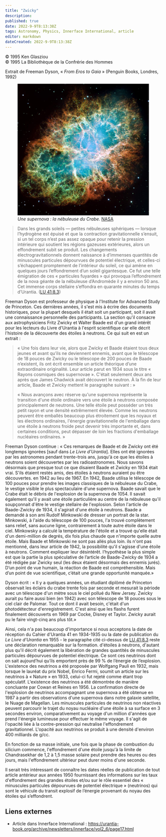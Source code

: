 ```yaml
---
title: "Zwicky"
description: 
published: true
date: 2022-9-9T8:13:38Z
tags: Astronomy, Physics, Innerface International, article
editor: markdown
dateCreated: 2022-9-9T8:13:38Z
---
```


<p class="v-card v-sheet theme--light gray lighten-3 px-2">© 1995 Ken Glasziou<br>© 1995 La Bibliothèque de la Confrérie des Hommes</p>


Extrait de Freeman Dyson, « _From Eros to Gaia_ » (Penguin Books, Londres, 1992)

<figure id="Figure_1" class="image urantiapedia">
<img src="/image/article/Ken_Glasziou/Zwicky/crab-nebula-mosaic.jpg">
<figcaption><em>Une supernova : la nébuleuse du Crabe.</em> <a href="https://www.nasa.gov/feature/goddard/2017/messier-1-the-crab-nebula">NASA</a></figcaption>
</figure>

> Dans les grands soleils — petites nébuleuses sphériques — lorsque l’hydrogène est épuisé et que la contraction gravitationnelle s’ensuit, si un tel corps n’est pas assez opaque pour retenir la pression intérieure qui soutient les régions gazeuses extérieures, alors un effondrement subit se produit. Les changements électrogravitationnels donnent naissance à d’immenses quantités de minuscules particules dépourvues de potentiel électrique, et celles-ci s’échappent promptement de l’intérieur du soleil, ce qui amène en quelques jours l’effondrement d’un soleil gigantesque. Ce fut une telle émigration de ces « particules fuyardes » qui provoqua l’effondrement de la nova géante de la nébuleuse d’Andromède il y a environ 50 ans. Cet immense corps stellaire s’effondra en quarante minutes du temps d’Urantia. ([LU 41:8.3](/fr/The_Urantia_Book/41#p8_3))

Freeman Dyson est professeur de physique à l'Institute for Advanced Study de Princeton. Ces dernières années, il s'est mis à écrire des documents historiques, pour la plupart desquels il était soit un participant, soit il avait une connaissance personnelle des participants. La section qu'il consacre aux astrophysiciens Fritz Zwicky et Walter Baade est d'un grand intérêt pour les lecteurs du Livre d'Urantia à l'esprit scientifique car elle décrit l'histoire de la découverte des étoiles à neutrons. Ce qui suit en est un extrait :

> « Une fois dans leur vie, alors que Zwicky et Baade étaient tous deux jeunes et avant qu’ils ne deviennent ennemis, avant que le télescope de 18 pouces de Zwicky ou le télescope de 200 pouces de Baade n’existent, ils ont écrit ensemble un article théorique d’une extraordinaire originalité. Leur article parut en 1934 sous le titre « Rayons cosmiques des supernovae ». C'était seulement deux ans après que James Chadwick avait découvert le neutron. À la fin de leur article, Baade et Zwicky mettent le paragraphe suivant : »
> 
> « Nous avançons avec réserve qu'une supernova représente la transition d'une étoile ordinaire vers une étoile à neutrons composée principalement de neutrons. Une telle étoile peut posséder un très petit rayon et une densité extrêmement élevée. Comme les neutrons peuvent être emballés beaucoup plus étroitement que les noyaux et les électrons ordinaires, l'énergie gravitationnelle de l'emballage dans une étoile à neutrons froide peut devenir très importante et, dans certaines conditions, peut dépasser de loin les fractions d'emballage nucléaires ordinaires.  »

Freeman Dyson continue : « Ces remarques de Baade et de Zwicky ont été longtemps ignorées [sauf dans _Le Livre d'Urantia_]. Elles ont été ignorées par les astronomes pendant trente-trois ans, jusqu'à ce que les étoiles à neutrons soient découvertes par les radioastronomes. Nous savons désormais que presque tout ce que disaient Baade et Zwicky en 1934 était vrai.  S'ils étaient restés amis, des étoiles à neutrons auraient pu être découvertes.  en 1942 au lieu de 1967. En 1942, Baade utilisa le télescope de 100 pouces pour prendre les images classiques de la nébuleuse du Crabe, le vestige visible le plus spectaculaire d'une supernova. Baade savait que le Crabe était le débris de l'explosion de la supernova de 1054. Il savait également qu'il y avait une étoile particulière au centre de la nébuleuse qu'il soupçonnait d'être le vestige stellaire de l'explosion. Selon l'article de Baade-Zwicky de 1934, il s'agirait d'une étoile à neutrons. Baade a demandé à son ami Rudolf Minkowski de dresser un portrait de la star. Minkowski, à l'aide du télescope de 100 pouces, l'a trouvé complètement sans relief, sans aucune ligne, contrairement à toute autre étoile dans le ciel. Minkowsky a calculé la température de l'étoile et a trouvé qu'elle était d'un demi-million de degrés, dix fois plus chaude que n'importe quelle autre étoile.  Mais Baade et Minkowski ne sont pas allés plus loin.  ils n'ont pas mentionné, dans leur article de 1942, la possibilité qu'il s'agisse d'une étoile à neutrons.  Comment expliquer leur désintérêt.  l’hypothèse la plus simple est que la partie la plus spéculative de l’article de Baade-Zwicky de 1934 a été rédigée par Zwicky seul (les deux étaient désormais des ennemis jurés). D’un point de vue humain, la réaction de Baade est compréhensible. Mais d’un point de vue scientifique, c’était une grande opportunité manquée.»

Dyson écrit : « Il y a quelques années, un étudiant diplômé de Princeton observait les éclairs du crabe trente fois par seconde et mesurait la période avec un télescope d'un mètre sous le ciel pollué du New Jersey. Zwicky aurait pu faire aussi bien (en 1942) avec son télescope de 18 pouces sous le ciel clair de Palomar. Tout ce dont il avait besoin, c'était d'un photodétecteur d'enregistrement.  C'est ainsi que les flashs furent finalement découverts en 1969 par Cocke, Disney et Taylor. Zwicky aurait pu le faire vingt-cinq ans plus tôt.»

Ainsi, cela n'a pas beaucoup d'importance si nous acceptons la date de réception du Cahier d'Urantia 41 en 1934-1935 ou la date de publication du _Le Livre d'Urantia_ en 1955 - le paragraphe cité ci-dessus de [LU 41:8.3](/fr/The_Urantia_Book/41#p8_3) reste une déclaration remarquable sur la formation. d'étoiles à neutrons, d'autant plus qu'il décrit également la libération de grandes quantités de minuscules particules dépourvues de potentiel électrique. Ce sont ces neutrinos dont on sait aujourd’hui qu’ils emportent près de 99 % de l’énergie de l’explosion. L'existence des neutrinos a été proposée par Wolfgang Pauli en 1932, mais lorsque le lauréat du prix Nobel, Enrico Fermi, soumit un article sur les neutrinos à « Nature » en 1933, celui-ci fut rejeté comme étant trop spéculatif. L'existence des neutrinos a été démontrée de manière concluante par Cowan et Reines en 1956. La confirmation directe de l'explosion de neutrinos accompagnant une supernova a été obtenue en 1987 à partir des observations d'une supernova dans notre galaxie satellite, le Nuage de Magellan. Les minuscules particules de neutrinos non réactives peuvent parcourir le trajet du noyau nucléaire d'une étoile à sa surface en 3 secondes environ, comparativement au voyage d'un million d'années que prend l'énergie lumineuse pour effectuer le même voyage. Il s'agit de l'opacité liée à la contre-pression qui neutralise l'effondrement gravitationnel. L'opacité aux neutrinos se produit à une densité d'environ 400 milliards de g/cc.

En fonction de sa masse initiale, une fois que la phase de combustion du silicium commence, l'effondrement d'une étoile jusqu'à la limite de Chandrasekhar de 1,2 à 1,5 masse solaire peut prendre des heures ou des jours, mais l'effondrement ultérieur peut durer moins d'une seconde.

Il serait très intéressant de connaître les dates réelles de publication de tout article antérieur aux années 1950 fournissant des informations sur les taux d'effondrement des grandes étoiles et/ou sur le rôle essentiel des « minuscules particules dépourvues de potentiel électrique » (neutrinos) qui sont le véhicule du transit explosif de l’énergie provenant du noyau des étoiles qui s’effondrent.

## Liens externes

- Article dans Innerface International : https://urantia-book.org/archive/newsletters/innerface/vol2_6/page17.html




